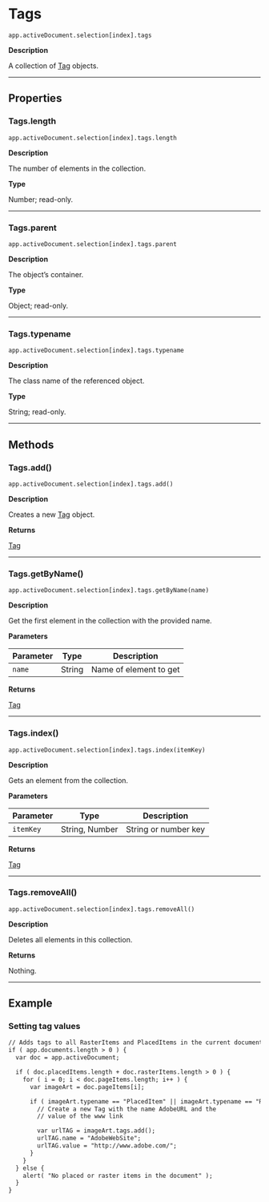 <a id="jsobjref-tags"></a>

# Tags

`app.activeDocument.selection[index].tags`

**Description**

A collection of [Tag](Tag.md#jsobjref-tag) objects.

---

## Properties

<a id="jsobjref-tags-length"></a>

### Tags.length

`app.activeDocument.selection[index].tags.length`

**Description**

The number of elements in the collection.

**Type**

Number; read-only.

---

<a id="jsobjref-tags-parent"></a>

### Tags.parent

`app.activeDocument.selection[index].tags.parent`

**Description**

The object’s container.

**Type**

Object; read-only.

---

<a id="jsobjref-tags-typename"></a>

### Tags.typename

`app.activeDocument.selection[index].tags.typename`

**Description**

The class name of the referenced object.

**Type**

String; read-only.

---

## Methods

<a id="jsobjref-tags-add"></a>

### Tags.add()

`app.activeDocument.selection[index].tags.add()`

**Description**

Creates a new [Tag](Tag.md#jsobjref-tag) object.

**Returns**

[Tag](Tag.md#jsobjref-tag)

---

<a id="jsobjref-tags-getbyname"></a>

### Tags.getByName()

`app.activeDocument.selection[index].tags.getByName(name)`

**Description**

Get the first element in the collection with the provided name.

**Parameters**

| Parameter   | Type   | Description            |
|-------------|--------|------------------------|
| `name`      | String | Name of element to get |

**Returns**

[Tag](Tag.md#jsobjref-tag)

---

<a id="jsobjref-tags-index"></a>

### Tags.index()

`app.activeDocument.selection[index].tags.index(itemKey)`

**Description**

Gets an element from the collection.

**Parameters**

| Parameter   | Type           | Description          |
|-------------|----------------|----------------------|
| `itemKey`   | String, Number | String or number key |

**Returns**

[Tag](Tag.md#jsobjref-tag)

---

<a id="jsobjref-tags-removeall"></a>

### Tags.removeAll()

`app.activeDocument.selection[index].tags.removeAll()`

**Description**

Deletes all elements in this collection.

**Returns**

Nothing.

---

## Example

### Setting tag values

```default
// Adds tags to all RasterItems and PlacedItems in the current document
if ( app.documents.length > 0 ) {
  var doc = app.activeDocument;

  if ( doc.placedItems.length + doc.rasterItems.length > 0 ) {
    for ( i = 0; i < doc.pageItems.length; i++ ) {
      var imageArt = doc.pageItems[i];

      if ( imageArt.typename == "PlacedItem" || imageArt.typename == "RasterItem") {
        // Create a new Tag with the name AdobeURL and the
        // value of the www link

        var urlTAG = imageArt.tags.add();
        urlTAG.name = "AdobeWebSite";
        urlTAG.value = "http://www.adobe.com/";
      }
    }
  } else {
    alert( "No placed or raster items in the document" );
  }
}
```
